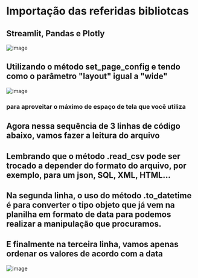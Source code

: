 # Importação das referidas bibliotcas
## Streamlit, Pandas e Plotly
![image](https://github.com/user-attachments/assets/b718f577-9f83-48de-a859-ede397d41051)

## Utilizando o método set_page_config e tendo como o parâmetro "layout" igual a "wide"
![image](https://github.com/user-attachments/assets/9641f70f-3cbc-4f08-afc7-635bbef48e1d)
### para aproveitar o máximo de espaço de tela que você utiliza

## Agora nessa sequência de 3 linhas de código abaixo, vamos fazer a leitura do arquivo
## Lembrando que o método .read_csv pode ser trocado a depender do formato do arquivo, por exemplo, para um json, SQL, XML, HTML...
## Na segunda linha, o uso do método .to_datetime é para converter o tipo objeto que já vem na planilha em formato de data para podemos realizar a manipulação que procuramos.
## E finalmente na terceira linha, vamos apenas ordenar os valores de acordo com a data
![image](https://github.com/user-attachments/assets/ee7ae437-822c-43fc-bc43-6e557e50eae4)
